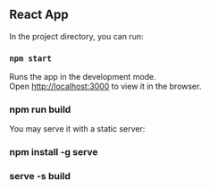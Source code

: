 

## React App

In the project directory, you can run:

### `npm start`

Runs the app in the development mode.<br />
Open [http://localhost:3000](http://localhost:3000) to view it in the browser.

### npm run build

You may serve it with a static server:
### npm install -g serve
 
### serve -s build
